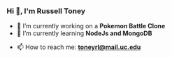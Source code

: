 ### Hi 👋, I'm Russell Toney


- 🔭 I’m currently working on a **Pokemon Battle Clone**
- 🌱 I’m currently learning **NodeJs and MongoDB**
<!--- 💬 Ask me about ... -->
- 📫 How to reach me: **toneyrl@mail.uc.edu**
